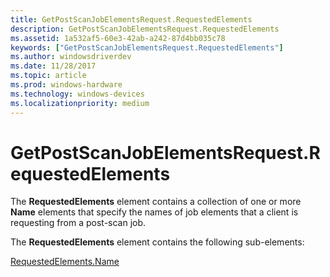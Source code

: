 ```yaml
---
title: GetPostScanJobElementsRequest.RequestedElements
description: GetPostScanJobElementsRequest.RequestedElements
ms.assetid: 1a532af5-60e3-42ab-a242-87d4bb035c78
keywords: ["GetPostScanJobElementsRequest.RequestedElements"]
ms.author: windowsdriverdev
ms.date: 11/28/2017
ms.topic: article
ms.prod: windows-hardware
ms.technology: windows-devices
ms.localizationpriority: medium
---
```


# GetPostScanJobElementsRequest.RequestedElements


The **RequestedElements** element contains a collection of one or more **Name** elements that specify the names of job elements that a client is requesting from a post-scan job.

The **RequestedElements** element contains the following sub-elements:

[RequestedElements.Name](requestedelements-name.md)

 

 





